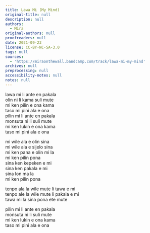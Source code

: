 ```yaml
---
title: Lawa Mi (My Mind)
original-title: null
description: null
authors:
  - Mira
original-authors: null
proofreaders: null
date: 2021-09-23
license: CC-BY-NC-SA-3.0
tags: null
sources:
  - 'https://miraonthewall.bandcamp.com/track/lawa-mi-my-mind'
archives: null
preprocessing: null
accessibility-notes: null
notes: null
---
```

lawa mi li ante en pakala  
olin ni li kama suli mute  
mi ken pilin e ona kama  
taso mi pini ala e ona  
pilin mi li ante en pakala  
monsuta ni li suli mute  
mi ken lukin e ona kama  
taso mi pini ala e ona

mi wile ala e olin sina  
mi wile ala e sijelo sina  
mi ken pana e olin mi la  
mi ken pilin pona  
sina ken kepeken e mi  
sina ken pakala e mi  
sina lon ma la  
mi ken pilin pona

tenpo ala la wile mute li tawa e mi  
tenpo ale la wile mute li pakala e mi  
tawa mi la sina pona ete mute

pilin mi li ante en pakala  
monsuta ni li suli mute  
mi ken lukin e ona kama  
taso mi pini ala e ona
